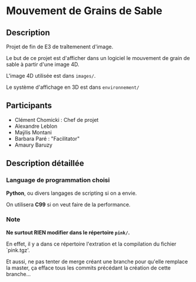 # Mouvement de Grains de Sable

## Description
Projet de fin de E3 de traîtemenent d'image.

Le but de ce projet est d'afficher dans un logiciel le mouvement de grain de sable à partir d'une image 4D.

L'image 4D utilisée est dans `images/`.

Le système d'affichage en 3D est dans `environnement/`

## Participants
* Clément Chomicki : Chef de projet
* Alexandre Leblon
* Maÿlis Montani
* Barbara Paré : "Facilitator"
* Amaury Baruzy

## Description détaillée

### Language de programmation choisi
**Python**, ou divers langages de scripting si on a envie.

On utilisera **C99** si on veut faire de la performance.

### Note
**Ne surtout RIEN modifier dans le répertoire `pink/`.**

En effet, il y a dans ce répertoire l'extration et la compilation du fichier `pink.tgz'.

Et aussi, ne pas tenter de merge créant une branche pour qu'elle remplace la master, ça efface tous les commits précédant la création de cette branche...
